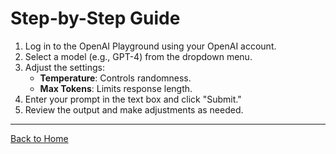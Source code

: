 # Step-by-Step Guide

1. Log in to the OpenAI Playground using your OpenAI account.
2. Select a model (e.g., GPT-4) from the dropdown menu.
3. Adjust the settings:
   - **Temperature**: Controls randomness.
   - **Max Tokens**: Limits response length.
4. Enter your prompt in the text box and click "Submit."
5. Review the output and make adjustments as needed.

---

[Back to Home](homepage.md)
